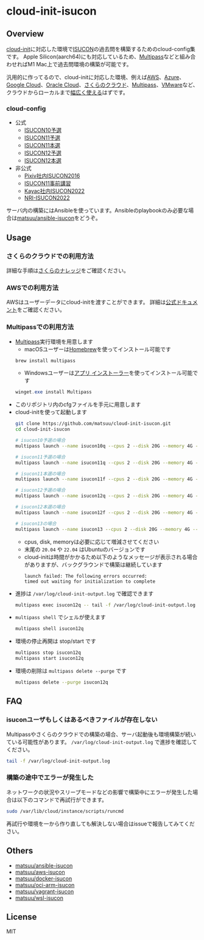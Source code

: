 # cloud-init-isucon

## Overview

[cloud-init](https://cloud-init.io/)に対応した環境で[ISUCON](http://isucon.net/)の過去問を構築するためのcloud-config集です。
Apple Silicon(aarch64)にも対応しているため、[Multipass](https://multipass.run/)などと組み合わせればM1 Mac上で過去問環境の構築が可能です。

汎用的に作ってるので、cloud-initに対応した環境、例えば[AWS](https://docs.aws.amazon.com/ja_jp/AWSEC2/latest/UserGuide/user-data.html#user-data-cloud-init)、[Azure](https://docs.microsoft.com/ja-jp/azure/virtual-machines/linux/using-cloud-init)、[Google Cloud](https://blog.woohoosvcs.com/2019/11/cloud-init-on-google-compute-engine/)、[Oracle Cloud](https://docs.oracle.com/ja-jp/iaas/Content/Compute/References/images.htm#Oracle__linux-cloud-init)、[さくらのクラウド](https://manual.sakura.ad.jp/cloud/server/cloud-init.html)、[Multipass](https://multipass.run/)、[VMware](https://kb.vmware.com/s/article/59557?lang=ja)など、クラウドからローカルまで[幅広く使える](https://cloudinit.readthedocs.io/en/latest/topics/availability.html)はずです。

### cloud-config

* 公式
  * [ISUCON10予選](https://github.com/matsuu/cloud-init-isucon/tree/main/isucon10q)
  * [ISUCON11予選](https://github.com/matsuu/cloud-init-isucon/tree/main/isucon11q)
  * [ISUCON11本選](https://github.com/matsuu/cloud-init-isucon/tree/main/isucon11f)
  * [ISUCON12予選](https://github.com/matsuu/cloud-init-isucon/tree/main/isucon12q)
  * [ISUCON12本選](https://github.com/matsuu/cloud-init-isucon/tree/main/isucon12f)
* 非公式
  * [Pixiv社内ISUCON2016](https://github.com/matsuu/cloud-init-isucon/tree/main/private-isu)
  * [ISUCON11事前講習](https://github.com/matsuu/cloud-init-isucon/tree/main/isucon11-prior)
  * [Kayac社内ISUCON2022](https://github.com/matsuu/cloud-init-kayac-isucon-2022)
  * [NRI-ISUCON2022](https://github.com/matsuu/cloud-init-isucon/tree/main/nri-isucon2022)

サーバ内の構築にはAnsibleを使っています。Ansibleのplaybookのみ必要な場合は[matsuu/ansible-isucon](https://github.com/matsuu/ansible-isucon)をどうぞ。

## Usage

### さくらのクラウドでの利用方法

詳細な手順は[さくらのナレッジ](https://knowledge.sakura.ad.jp/31520/)をご確認ください。

### AWSでの利用方法

AWSはユーザーデータにcloud-initを渡すことができます。
詳細は[公式ドキュメント](https://docs.aws.amazon.com/ja_jp/AWSEC2/latest/UserGuide/user-data.html#user-data-cloud-init)をご確認ください。

### Multipassでの利用方法

* [Multipass](https://multipass.run/)実行環境を用意します
  * macOSユーザーは[Homebrew](https://brew.sh/)を使ってインストール可能です
  ```sh
  brew install multipass
  ```
  * Windowsユーザーは[アプリ インストーラー](https://apps.microsoft.com/store/detail/app-installer/9NBLGGH4NNS1)を使ってインストール可能です
  ```powershell
  winget.exe install Multipass
  ```
* このリポジトリ内のcfgファイルを手元に用意します
* cloud-initを使って起動します
  ```sh
  git clone https://github.com/matsuu/cloud-init-isucon.git
  cd cloud-init-isucon

  # isucon10予選の場合
  multipass launch --name isucon10q --cpus 2 --disk 20G --memory 4G --timeout 86400 --cloud-init isucon10q/isucon10q.cfg 20.04

  # isucon11予選の場合
  multipass launch --name isucon11q --cpus 2 --disk 20G --memory 4G --timeout 86400 --cloud-init isucon11q/isucon11q.cfg 20.04

  # isucon11本選の場合
  multipass launch --name isucon11f --cpus 2 --disk 20G --memory 4G --timeout 86400 --cloud-init isucon11f/isucon11f.cfg 20.04

  # isucon12予選の場合
  multipass launch --name isucon12q --cpus 2 --disk 20G --memory 4G --timeout 86400 --cloud-init isucon12q/isucon12q.cfg 22.04

  # isucon12本選の場合
  multipass launch --name isucon12f --cpus 2 --disk 20G --memory 4G --timeout 86400 --cloud-init isucon12f/isucon12f.cfg 22.04

  # isucon13の場合
  multipass launch --name isucon13 --cpus 2 --disk 20G --memory 4G --timeout 86400 --cloud-init isucon13/isucon13.cfg 22.04
  ```
  * cpus, disk, memoryは必要に応じて増減させてください
  * 末尾の `20.04` や `22.04` はUbuntuのバージョンです
  * cloud-initは時間がかかるため以下のようなメッセージが表示される場合がありますが、バックグラウンドで構築は継続しています
    ```
    launch failed: The following errors occurred:
    timed out waiting for initialization to complete
    ```
* 進捗は `/var/log/cloud-init-output.log` で確認できます
  ```sh
  multipass exec isucon12q -- tail -f /var/log/cloud-init-output.log
  ```
* `multipass shell` でシェルが使えます
  ```sh
  multipass shell isucon12q
  ```
* 環境の停止再開は stop/start です
  ```sh
  multipass stop isucon12q
  multipass start isucon12q
  ```
* 環境の削除は `multipass delete --purge` です
  ```sh
  multipass delete --purge isucon12q
  ```

## FAQ

### isuconユーザもしくはあるべきファイルが存在しない

Multipassやさくらのクラウドでの構築の場合、サーバ起動後も環境構築が続いている可能性があります。
`/var/log/cloud-init-output.log` で進捗を確認してください。

```sh
tail -f /var/log/cloud-init-output.log
```

### 構築の途中でエラーが発生した

ネットワークの状況やスリープモードなどの影響で構築中にエラーが発生した場合は以下のコマンドで再試行ができます。

```sh
sudo /var/lib/cloud/instance/scripts/runcmd
```

再試行や環境を一から作り直しても解決しない場合はissueで報告してみてください。

## Others

* [matsuu/ansible-isucon](https://github.com/matsuu/ansible-isucon)
* [matsuu/aws-isucon](https://github.com/matsuu/aws-isucon)
* [matsuu/docker-isucon](https://github.com/matsuu/docker-isucon)
* [matsuu/oci-arm-isucon](https://github.com/matsuu/oci-arm-isucon)
* [matsuu/vagrant-isucon](https://github.com/matsuu/vagrant-isucon)
* [matsuu/wsl-isucon](https://github.com/matsuu/wsl-isucon)

## License

MIT
